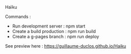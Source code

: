 Haïku

Commands :

<ul>
    <li>Run development server : <span>npm start</span></li>
    <li>Create a build production : <span>npm run build</span></li>
    <li>Create a g-pages branch : <span>npm run deploy</span></li>
</ul>

See preview here : https://guillaume-duclos.github.io/Haiku